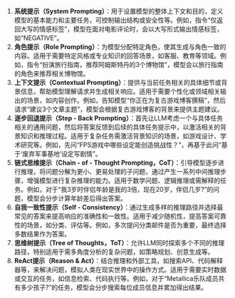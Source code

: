 
1. **系统提示（System Prompting）**：用于设置模型的整体上下文和目的，定义模型的基本能力和主要任务，可控制输出结构或安全性等。例如，指令“仅返回大写的情感标签”，模型在面对电影评论时，会以大写形式输出情感标签，如“NEGATIVE”。
2. **角色提示（Role Prompting）**：为模型分配特定角色，使其生成与角色一致的内容。适用于需要特定风格或专业知识的回答场景，如客服、教育等领域。例如，指令“扮演旅行指南，推荐阿姆斯特丹的3个博物馆”，模型会以旅行指南的角色来推荐相关博物馆。
3. **上下文提示（Contextual Prompting）**：提供与当前任务相关的具体细节或背景信息，帮助模型理解请求并生成相关响应。适用于需要个性化或领域相关输出的场景，如内容创作。例如，告知模型“你正在为复古游戏博客撰稿”，然后请求“建议3个文章主题”，模型会根据复古游戏博客的背景来提供主题建议。
4. **逐步回退提示（Step - Back Prompting）**：首先让LLM考虑一个与具体任务相关的通用问题，然后将答案反馈到后续的具体任务提示中，以激活相关的背景知识和推理过程。适用于复杂任务需激活背景知识的场景，如游戏设计、学术研究等。例如，先问“FPS游戏中哪些设定能创造挑战性？”，再基于此问“基于‘废弃军事基地’设定写剧情”。
5. **链式思维提示（Chain - of - Thought Prompting，CoT）**：引导模型逐步进行推理，将问题分解为更小、更易处理的子问题，通过产生一系列中间推理步骤，增强模型进行复杂推理的能力。适用于数学问题、逻辑推理或需解释的任务。例如，对于“我3岁时伴侣年龄是我的3倍，现在20岁，伴侣几岁?”的问题，模型会分步计算年龄差后得出答案。
6. **自我一致性提示（Self - Consistency）**：通过生成多样的推理路径并选择最常见的答案来提高响应的准确性和一致性。适用于减少随机性，提高答案可靠性的场景，如分类、评估等。例如，多次提问分类邮件是否为重要，最终选择多数结果作为答案。
7. **思维树提示（Tree of Thoughts，ToT）**：允许LLM同时探索多个不同的推理路径，特别适用于需多角度分析的复杂问题，如策略规划、创意生成等。
8. **ReAct提示（Reason & Act）**：结合推理和外部工具，如搜索API、代码解释器等，来解决问题，模拟人类在现实世界中的操作方式。适用于需要实时数据或交互的任务，如信息检索、代码执行等。例如，对于“Metallica乐队成员共有多少孩子?”的任务，模型会分步搜索每位成员信息并累加得出结果。